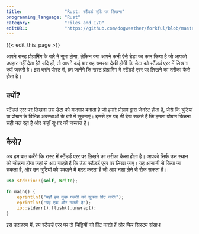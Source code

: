 ```yaml
---
title:                "Rust: स्टैंडर्ड त्रुटि पर लिखना"
programming_language: "Rust"
category:             "Files and I/O"
editURL:              "https://github.com/dogweather/forkful/blob/master/content/hi/rust/writing-to-standard-error.md"
---
```


{{< edit_this_page >}}

आपने रास्ट प्रोग्रामिंग के बारे में सुना होगा, लेकिन क्या आपने कभी ऐसे डेटा का काम किया है जो आपको उपहार नहीं देता है? यदि हाँ, तो आपने कई बार यह समस्या देखी होगी कि डेटा को स्टैंडर्ड एरर में लिखना क्यों जरूरी है। इस ब्लॉग पोस्ट में, हम जानेंगे कि रास्ट प्रोग्रामिंग में स्टैंडर्ड एरर पर लिखने का तरीका कैसे होता है।

## क्यों?

स्टैंडर्ड एरर पर लिखना उस डेटा को यादगार बनाता है जो हमारे प्रोग्राम द्वारा जेनरेट होता है, जैसे कि त्रुटियां या प्रोग्राम के विभिन्न अवस्थाओं के बारे में सूचनाएं। इससे हम यह भी देख सकते हैं कि हमारा प्रोग्राम कितना सही चल रहा है और कहाँ सुधार की जरूरत है।

## कैसे?

अब हम बात करेंगे कि रास्ट में स्टैंडर्ड एरर पर लिखने का तरीका कैसा होता है। आपको सिर्फ उस स्थान को जोड़ना होगा जहां से आप चाहते हैं कि डेटा स्टैंडर्ड एरर पर लिखा जाए। यह आसानी से किया जा सकता है, और उन त्रुटियों को पकड़ने में मदद करता है जो आप नशा लेने से रोक सकता है।

```Rust
use std::io::{self, Write};

fn main() {
    eprintln!("यहाँ हम कुछ गलती की सूचना प्रिंट करेंगे");
    eprintln!("यह एक और गलती है");
    io::stderr().flush().unwrap();
}
```

इस उदाहरण में, हम स्टैंडर्ड एरर पर दो चिट्ठियों को प्रिंट करते हैं और फिर सिस्टम संसाध